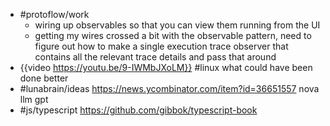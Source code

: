- #protoflow/work
	- wiring up observables so that you can view them running from the UI
	- getting my wires crossed a bit with the observable pattern, need to figure out how to make a single execution trace observer that contains all the relevant trace details and pass that around
- {{video https://youtu.be/9-IWMbJXoLM}} #linux what could have been done better
- #lunabrain/ideas https://news.ycombinator.com/item?id=36651557 nova llm gpt
- #js/typescript https://github.com/gibbok/typescript-book
